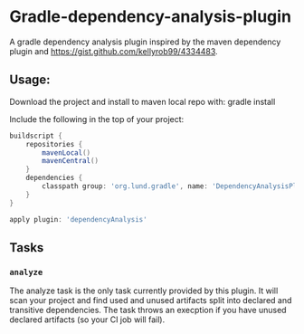 # Gradle-dependency-analysis-plugin

A gradle dependency analysis plugin inspired by the maven dependency plugin and https://gist.github.com/kellyrob99/4334483.

## Usage:

Download the project and install to maven local repo with: gradle install

Include the following in the top of your project:

```groovy
buildscript {
    repositories {
        mavenLocal()
        mavenCentral()
    }
    dependencies {
        classpath group: 'org.lund.gradle', name: 'DependencyAnalysisPlugin', version: '1.0'
    }
}

apply plugin: 'dependencyAnalysis'
```

## Tasks
### `analyze`
The analyze task is the only task currently provided by this plugin.
It will scan your project and find used and unused artifacts split into declared and transitive dependencies.
The task throws an execption if you have unused declared artifacts (so your CI job will fail).
